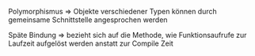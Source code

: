 Polymorphismus => Objekte verschiedener Typen können durch gemeinsame Schnittstelle angesprochen werden

Späte Bindung => bezieht sich auf die Methode, wie Funktionsaufrufe zur Laufzeit aufgelöst werden anstatt zur Compile Zeit
